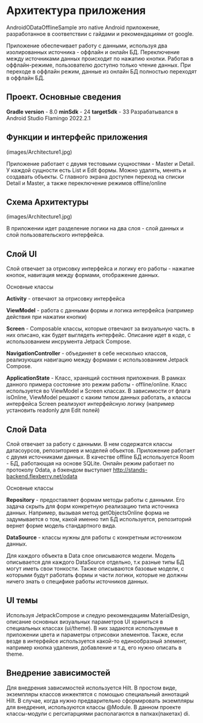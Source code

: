 # Архитектура приложения

AndroidODataOfflineSample это native Android приложение, разработанное в соответствии с гайдами и рекомендациями от google.

Приложение обеспечивает работу с данными, используя два изолированных источника - оффлайн и онлайн БД. 
Переключение между источниками данных происходит по нажатию кнопки. Работая в оффлайн-режиме, пользователю доступно только чтение данных. При переходе в оффлайн режим, данные из онлайн БД полностью переходят в оффлайн БД.

## Проект. Основные сведения

**Gradle version** - 8.0
**minSdk** - 24
**targetSdk** - 33
Разрабатывался в Android Studio Flamingo 2022.2.1

## Функции и интерфейс приложения

(images/Architecture1.jpg)

Приложение работает с двумя тестовыми сущностями - Master и Detail. У каждой сущности есть List и Edit формы.
Можно удалять, менять и создавать объекты. С главного экрана доступен переход на списки Detail и Master, а также переключение режимов offline/online

## Схема Архитектуры

(images/Architecture1.jpg)

В приложении идет разделение логики на два слоя - слой данных и слой пользовательского интерфейса.

## Слой UI

Слой отвечает за отрисовку интерфейса и логику его работы - нажатие кнопок, навигация между формами, отображение данных.

Основные классы

**Activity** - отвечают за отрисовку интерфейса

**ViewModel** - работа с данными формы и логика интерфейса (например действия при нажатии кнопки)

**Screen** - Composable классы, которые отвечают за визуальную часть. в них описано, как будет выглядеть интерфейс. Описание идет в коде, с использованием инсрумента Jetpack Compose.
 
**NavigationController** - объединяет в себе несколько классов, реализующих навигацию между формами с использованием Jetpack Compose.

**ApplicationState** - Класс, хранящий состяния приложения. В рамках данного примера состояние это режим работы - offline/online. Класс используется во ViewModel и Screen классах. В зависимости от флага isOnline, ViewModel решают с каким типом данных работать, а классы интерфейса Screen реализуют интерфейсную логику (например установить readonly для Edit полей)


## Слой Data

Слой отвечает за работу с данными. В нем содержатся классы датасоурсов, репозиториев и моделей объектов. Приложение работает с двумя источниками данных.
В качестве offline БД используется Room - БД, работающая на основе SQLite.
Онлайн режим работает по протоколу Odata, а бэкендом выступает http://stands-backend.flexberry.net/odata

Основные классы

**Repository** - предоставляет формам методы работы с данными. Его задача скрыть для форм конкретную реализацию типа источника данных. Например, вызывая метод getObjectsOnline форма не задумывается о том, какой именно тип БД используется, репозиторий вернет форме модель стандартного вида. 

**DataSource** - классы нужны для работы с конкретным источником данных.

Для каждого объекта в Data слое описываются модели. Модель описывается для каждого DataSource отдельно, т.к разные типы БД могут иметь свои тонкости. Также описываются базовые модели, с которыми будут работать формы и части логики, которые не должны ничего знать о специфике работы источников данных.

## UI темы

Используя JetpackCompose и следую рекомендациям MaterialDesign, описание основных визуальных параметров UI храниться в специальных классах (ui/theme). В них задаются используемые в приложении цвета и параметры отрисовки элементов.
Также, если везде в интерфейсе используется какой-то единообразный элемент, например кнопка удаления, добавление и т.д, его нужно описать в theme.

## Внедрение зависимостей

Для внедрения зависимостей используется Hilt. В простом виде, экземпляры классов инжектятся с помощью специальный аннотаций Hilt. В случае, когда нужно предварительно сформировать экземпляры для внедрения, используются классы @Module. В данном проекте классы-модули с регситарциями располагаются в папках(пакетах) di.

